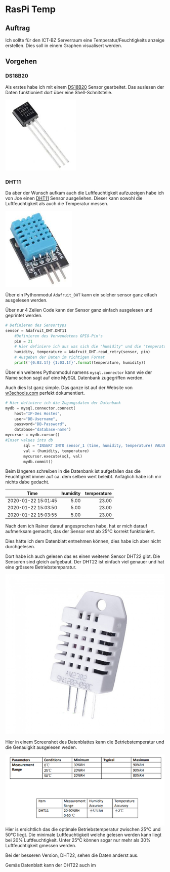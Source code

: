 # RasPi Temp
## Auftrag
Ich sollte für den ICT-BZ Serverraum eine Temperatur/Feuchtigkeits anzeige erstellen. Dies soll in einem Graphen visualisert werden. 

## Vorgehen
### DS18B20
Als erstes habe ich mit einem [DS18B20](./02DS18B20) Sensor gearbeitet. Das auslesen der Daten funktioniert dort über eine Shell-Schnitstelle. 

![Bild eines DS18B20](./data/DS18B20.jpg)

### DHT11
Da aber der Wunsch aufkam auch die Luftfeuchtigkeit aufzuzeigen habe ich von Joe einen [DHT11](./05_DHT11) Sensor ausgeliehen. 
Dieser kann sowohl die Luftfeuchtigkeit als auch die Temperatur messen. 

![Bild eines DS18B20](./data/DHT11.jpg)

Über ein Pythonmodul ``` Adafruit_DHT ``` kann ein solcher sensor ganz eifach ausgelesen werden. 

Über nur 4 Zeilen Code kann der Sensor ganz einfach ausgelesen und geprintet werden.

```python
# Definieren des Sensortyps
sensor = Adafruit_DHT.DHT11
    #Definieren des Verwendetens GPIO-Pin's
    pin = 21
    # Hier definiere ich aus was sich die "humidity" und die "temperature" zusammensetzt. 
    humidity, temperature = Adafruit_DHT.read_retry(sensor, pin)
    # Ausgeben der Daten im richtigen Format
    print('{0:03.1f} {1:03.1f}'.format(temperature, humidity))
```
Über ein weiteres Pythonmodul namens ```mysql.connector``` kann wie der Name schon sagt auf eine MySQL Datenbank zugegriffen werden. 

Auch dies Ist ganz simple. Das ganze ist auf der Website von [w3schools.com](https://www.w3schools.com/python/python_mysql_getstarted.asp "Link zu w3shools.com") perfekt dokumentiert.

```python
# Hier definiere ich die Zugangsdaten der Datenbank
mydb = mysql.connector.connect(
    host="IP-Des Hostes", 
    user="DB-Username",
    password="DB-Password",
    database="database-name")
mycursor = mydb.cursor()
#Inser values into db
        sql = "INSERT INTO sensor_1 (time, humidity, temperature) VALUES (now(), %s,%s)"
        val = (humidity, temperature)
        mycursor.execute(sql, val)
        mydb.commit()
```
Beim längeren schreiben in die Datenbank ist aufgefallen das die Feuchtigkeit immer auf ca. dem  selben wert beleibt. Anfäglich habe ich mir nichts dabe gedacht. 

| Time                  | humidity      |temperature    |
| ----------------------|--------------:|--------------:|
| 2020-01-22 15:01:45   | 5.00          |23.00          |
| 2020-01-22 15:03:50   | 5.00          |23.00          |
| 2020-01-22 15:03:55   | 5.00          |23.00          |

Nach dem ich Rainer darauf angesprochen habe, hat er mich darauf aufmerksam gemacht, das der Sensor erst ab 25℃ korrekt funktioniert.

Dies hätte ich dem Datenblatt entnehmen können, dies habe ich aber nicht durchgelesen. 

Dort habe ich auch gelesen das es einen weiteren Sensor DHT22 gibt. 
Die Sensoren sind gleich aufgebaut. Der DHT22 ist einfach viel genauer und hat eine grössere Betriebstemparatur.

![Bild eines DHT22](./data/DHT22.jpg)

Hier in einem Screenshot des Datenblattes kann die Betriebstemperatur und die Genauigkit ausgelesen weden.

![Datasheet](./data/Datasheet_DHT11.png)
Hier is ersichtlich das die optimale Betriebstemperatur zwischen 25℃ und 50℃ liegt. Die minimale Luftfeuchtigkeit welche gelesen werden kann liegt bei 20% Luftfeuchtigkeit. Unter 25℃ können sogar nur mehr als 30% Luftfeuchtigkeit gmessen werden. 

Bei der besseren Version, DHT22, sehen die Daten anderst aus.

Gemäs Datenblatt kann der DHT22 auch im 


